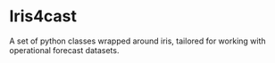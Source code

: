 # Iris4cast
A set of python classes wrapped around iris, tailored for working with operational forecast datasets.
